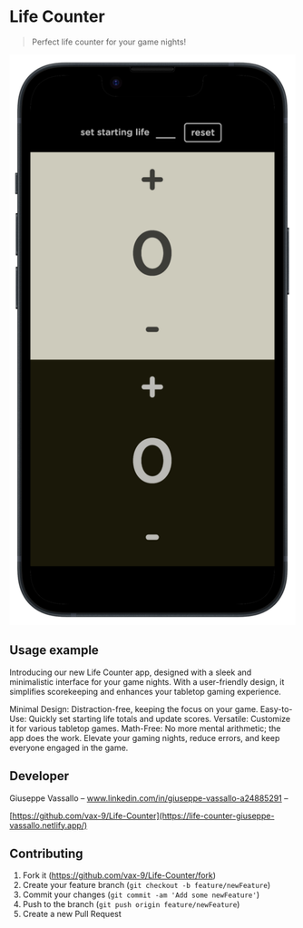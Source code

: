# Life Counter
> Perfect life counter for your game nights!


![](assets/img/screenshot.png)


## Usage example

Introducing our new Life Counter app, designed with a sleek and minimalistic interface for your game nights. With a user-friendly design, it simplifies scorekeeping and enhances your tabletop gaming experience.

Minimal Design: Distraction-free, keeping the focus on your game.
Easy-to-Use: Quickly set starting life totals and update scores.
Versatile: Customize it for various tabletop games.
Math-Free: No more mental arithmetic; the app does the work.
Elevate your gaming nights, reduce errors, and keep everyone engaged in the game.

## Developer

Giuseppe Vassallo – www.linkedin.com/in/giuseppe-vassallo-a24885291 –

[https://github.com/vax-9/Life-Counter](https://life-counter-giuseppe-vassallo.netlify.app/)

## Contributing

1. Fork it (<https://github.com/vax-9/Life-Counter/fork>)
2. Create your feature branch (`git checkout -b feature/newFeature`)
3. Commit your changes (`git commit -am 'Add some newFeature'`)
4. Push to the branch (`git push origin feature/newFeature`)
5. Create a new Pull Request
